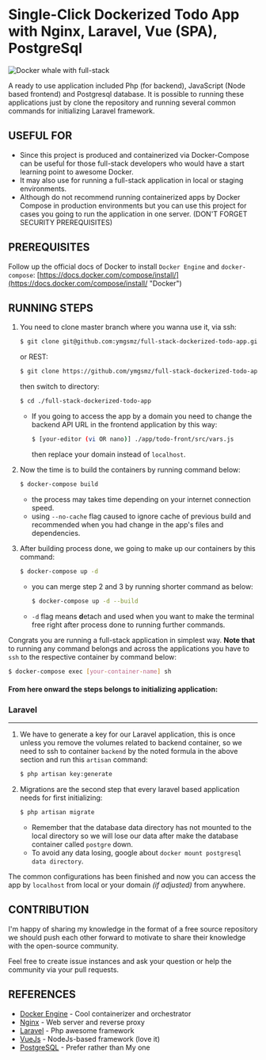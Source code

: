 
# Single-Click Dockerized Todo App with Nginx, Laravel, Vue (SPA), PostgreSql

![Docker whale with full-stack ](https://github.com/ymgsmz/full-stack-dockerized-todo-app/raw/master/cover.jpg)

A ready to use application included Php (for backend), JavaScript (Node based frontend) and Postgresql database.
It is possible to running these applications just by clone the repository and running several common commands for initializing Laravel framework.

## USEFUL FOR

- Since this project is produced and containerized via Docker-Compose can be useful for those full-stack developers who would have a start learning point to awesome Docker.
- It may also use for running a full-stack application in local or staging environments.
- Although do not recommend running containerized apps by Docker Compose in production environments but you can use this project for cases you going to run the application in one server. (DON'T FORGET SECURITY PREREQUISITES)

## PREREQUISITES
Follow up the official docs of Docker to install `Docker Engine` and `docker-compose`:
[https://docs.docker.com/compose/install/](https://docs.docker.com/compose/install/ "Docker")

## RUNNING STEPS
1. You need to clone master branch where you wanna use it, via ssh:
	```bash
	$ git clone git@github.com:ymgsmz/full-stack-dockerized-todo-app.git
	```
	or REST:
	```bash
	$ git clone https://github.com/ymgsmz/full-stack-dockerized-todo-app.git
	``` 
	then switch to directory:
	```bash
	$ cd ./full-stack-dockerized-todo-app
	```
	- If you going to access the app by a domain you need to change the backend API URL in the frontend application by this way:
		```bash
		$ [your-editor (vi OR nano)] ./app/todo-front/src/vars.js
		```
		then replace your domain instead of `localhost`.
		
2. Now the time is to build the containers by running command below:
	```bash
	$ docker-compose build
	```
	- the process may takes time depending on your internet connection speed.
	- using `--no-cache` flag caused to ignore cache of previous build and recommended when you had change in the app's files and dependencies.
	
3. After building process done, we going to make up our containers by this command:
	```bash
	$ docker-compose up -d
	```
	- you can merge step 2 and 3 by running shorter command as below:
		```bash
		$ docker-compose up -d --build
		```
	- `-d` flag means **d**etach and used when you want to make the terminal free right after process done to running further commands.

Congrats you are running a full-stack application in simplest way.
**Note that** to running any command belongs and across the applications you have to `ssh` to the respective container by command below:
```bash
$ docker-compose exec [your-container-name] sh
```

#### From here onward the steps belongs to initializing application:
### Laravel
-----------------
1. We have to generate a key for our Laravel application, this is once  unless you remove the volumes related to backend container, so we need to ssh to container `backend` by the noted formula in the above section and run this `artisan` command:
	```bash
	$ php artisan key:generate
	```
2. Migrations are the second step that every laravel based application needs for first initializing:
	```bash
	$ php artisan migrate
	```
	- Remember that the database data directory has not mounted to the local directory so we will lose our data after make the database container called `postgre` down.
	- To avoid any data losing, google about `docker mount postgresql data directory`.

The common configurations has been finished and now you can access the app by `localhost` from local or your domain *(if adjusted)* from anywhere.

## CONTRIBUTION
I'm happy of sharing my knowledge in the format of a free source repository we should push each other forward to motivate to share their knowledge with the open-source community.

Feel free to create issue instances and ask your question or help the community via your pull requests.

## REFERENCES
- [Docker Engine](https://www.docker.com/ "docker") - Cool containerizer and orchestrator
- [Nginx](https://nginx.com/ "Nginx") - Web server and reverse proxy 
- [Laravel](https://laravel.com/ "Laravel") - Php awesome framework
- [VueJs](https://vuejs.org/ "Vue") - NodeJs-based framework (love it)
- [PostgreSQL](https://www.postgresql.org/ "Postgre") - Prefer rather than My one
